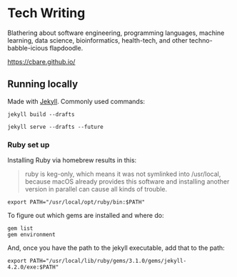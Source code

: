 # Tech Writing

Blathering about software engineering, programming languages, machine learning, data science, bioinformatics, health-tech, and other techno-babble-icious flapdoodle.

https://cbare.github.io/


## Running locally

Made with [Jekyll](https://jekyllrb.com/docs/usage/). Commonly used commands:

```
jekyll build --drafts

jekyll serve --drafts --future
```

### Ruby set up

Installing Ruby via homebrew results in this:

> ruby is keg-only, which means it was not symlinked into /usr/local,
> because macOS already provides this software and installing another version in
> parallel can cause all kinds of trouble.

```
export PATH="/usr/local/opt/ruby/bin:$PATH"
```

To figure out which gems are installed and where do:
```
gem list
gem environment
```

And, once you have the path to the jekyll executable, add that to the path:
```
export PATH="/usr/local/lib/ruby/gems/3.1.0/gems/jekyll-4.2.0/exe:$PATH"
```
